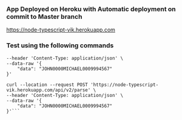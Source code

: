 ### App Deployed on Heroku with Automatic deployment on commit to Master branch
https://node-typescript-vik.herokuapp.com

### Test using the following commands
```curl --location --request POST 'https://node-typescript-vik.herokuapp.com/api/v1/parse' \
--header 'Content-Type: application/json' \
--data-raw '{
    "data": "JOHN0000MICHAEL0009994567"
}'

curl --location --request POST 'https://node-typescript-vik.herokuapp.com/api/v2/parse' \
--header 'Content-Type: application/json' \
--data-raw '{
    "data": "JOHN0000MICHAEL0009994567"
}'```

